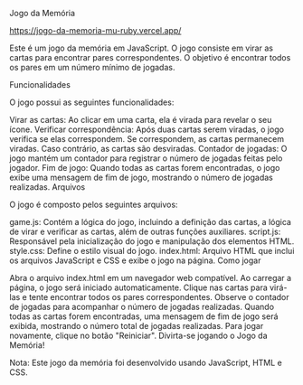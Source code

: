 Jogo da Memória

https://jogo-da-memoria-mu-ruby.vercel.app/

Este é um jogo da memória em JavaScript. O jogo consiste em virar as cartas para encontrar pares correspondentes. O objetivo é encontrar todos os pares em um número mínimo de jogadas.

Funcionalidades

O jogo possui as seguintes funcionalidades:

Virar as cartas: Ao clicar em uma carta, ela é virada para revelar o seu ícone.
Verificar correspondência: Após duas cartas serem viradas, o jogo verifica se elas correspondem. Se correspondem, as cartas permanecem viradas. Caso contrário, as cartas são desviradas.
Contador de jogadas: O jogo mantém um contador para registrar o número de jogadas feitas pelo jogador.
Fim de jogo: Quando todas as cartas forem encontradas, o jogo exibe uma mensagem de fim de jogo, mostrando o número de jogadas realizadas.
Arquivos

O jogo é composto pelos seguintes arquivos:

game.js: Contém a lógica do jogo, incluindo a definição das cartas, a lógica de virar e verificar as cartas, além de outras funções auxiliares.
script.js: Responsável pela inicialização do jogo e manipulação dos elementos HTML.
style.css: Define o estilo visual do jogo.
index.html: Arquivo HTML que inclui os arquivos JavaScript e CSS e exibe o jogo na página.
Como jogar

Abra o arquivo index.html em um navegador web compatível.
Ao carregar a página, o jogo será iniciado automaticamente.
Clique nas cartas para virá-las e tente encontrar todos os pares correspondentes.
Observe o contador de jogadas para acompanhar o número de jogadas realizadas.
Quando todas as cartas forem encontradas, uma mensagem de fim de jogo será exibida, mostrando o número total de jogadas realizadas.
Para jogar novamente, clique no botão "Reiniciar".
Divirta-se jogando o Jogo da Memória!

Nota: Este jogo da memória foi desenvolvido usando JavaScript, HTML e CSS.
